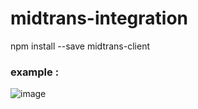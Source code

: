# midtrans-integration
npm install --save midtrans-client

### example : 
![image](https://user-images.githubusercontent.com/86312641/197368762-0fa9794c-f6de-426e-91be-64beabef0f83.png)


